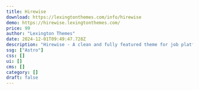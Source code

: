 ```yaml
---
title: Hirewise
download: https://lexingtonthemes.com/info/hirewise
demo: https://hirewise.lexingtonthemes.com/
price: 99
author: "Lexington Themes"
date: 2024-12-01T09:49:47.728Z
description: "Hirewise - A clean and fully featured theme for job platforms built with Astrojs and Talwind CSS for your job platform"
ssg: ["Astro"]
css: []
ui: []
cms: []
category: []
draft: false
---
```


